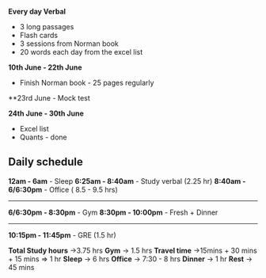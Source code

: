 
**Every day Verbal**
- 3 long passages 
- Flash cards
- 3 sessions from Norman book 
- 20 words each day from the excel list 

**10th June -  22th June**
- Finish Norman book  - 25 pages regularly

**23rd June - Mock test

**24th June - 30th June**
- Excel list
- Quants - done
## Daily schedule 
**12am - 6am** - Sleep
**6:25am - 8:40am** - Study verbal (2.25 hr)
**8:40am - 6/6:30pm** - Office ( 8.5 - 9.5 hrs)

---
**6/6:30pm - 8:30pm** - Gym
**8:30pm - 10:00pm** - Fresh + Dinner 

---

**10:15pm - 11:45pm** - GRE (1.5 hr)

**Total Study hours** ->3.75 hrs
**Gym** -> 1.5 hrs 
**Travel time** ->15mins + 30 mins + 15 mins =>  1 hr
**Sleep** -> 6 hrs
**Office** -> 7:30 - 8 hrs
**Dinner** -> 1 hr
**Rest** -> 45 mins